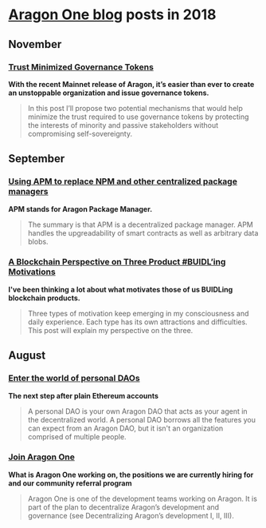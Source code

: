 # **[Aragon One blog](https://blog.aragon.one/)** posts in 2018

## November

### [**Trust Minimized Governance Tokens**](https://blog.aragon.one/trust-minimized-governance-tokens/)
**With the recent Mainnet release of Aragon, it’s easier than ever to create an unstoppable organization and issue governance tokens.**

> In this post I’ll propose two potential mechanisms that would help minimize the trust required to use governance tokens by protecting the interests of minority and passive stakeholders without compromising self-sovereignty.

## September

### [**Using APM to replace NPM and other centralized package managers**](https://blog.aragon.one/using-apm-to-replace-npm-and-other-centralized-package-managers/)
**APM stands for Aragon Package Manager.**

> The summary is that APM is a decentralized package manager. APM handles the upgreadability of smart contracts as well as arbitrary data blobs.

### [**A Blockchain Perspective on Three Product #BUIDL’ing Motivations**](https://blog.aragon.one/a-blockchain-perspective-on-three-product-buidling-motivations/)
**I've been thinking a lot about what motivates those of us BUIDLing blockchain products.**

> Three types of motivation keep emerging in my consciousness and daily experience. Each type has its own attractions and difficulties. This post will explain my perspective on the three.

## August

### [**Enter the world of personal DAOs**](https://blog.aragon.one/enter-the-world-of-personal-daos/)
**The next step after plain Ethereum accounts**

> A personal DAO is your own Aragon DAO that acts as your agent in the decentralized world. A personal DAO borrows all the features you can expect from an Aragon DAO, but it isn't an organization comprised of multiple people.

### [**Join Aragon One**](https://blog.aragon.one/join-aragon-one-18ba965c0c0c)
**What is Aragon One working on, the positions we are currently hiring for and our community referral program**

> Aragon One is one of the development teams working on Aragon. It is part of the plan to decentralize Aragon’s development and governance (see Decentralizing Aragon’s development I, II, III).
